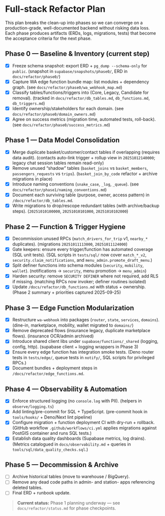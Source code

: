# Full-stack Refactor Plan

This plan breaks the clean-up into phases so we can converge on a production-grade, well-documented backend without risking data loss. Each phase produces artifacts (ERDs, logs, migrations, tests) that become the acceptance criteria for the next phase.

## Phase 0 — Baseline & Inventory (current step)
- [x] Freeze schema snapshot: export ERD + `pg_dump --schema-only` for `public`. (snapshot in `supabase/snapshots/phase0/`, ERD in `docs/refactor/phase0/`)
- [x] Capture WA edge function bundle map: list modules + dependency graph. (see `docs/refactor/phase0/wa_webhook_map.md`)
- [x] Classify tables/functions/triggers into (Core, Legacy, Candidate for removal). (tracked in `docs/refactor/db_tables.md`, `db_functions.md`, `db_triggers.md`)
- [x] Identify ownership/stakeholders for each domain. (see `docs/refactor/phase0/domain_owners.md`)
- [x] Agree on success metrics (migration time, automated tests, roll-back). (see `docs/refactor/phase0/success_metrics.md`)

## Phase 1 — Data Model Consolidation
- [x] Merge duplicate basket/customer/contact tables if overlapping (requires data audit). (contacts auto-link trigger + rollup view in `20251012140000`; legacy chat session tables remain read-only)
- [x] Remove unused “shadow” tables (`basket_joins` vs `basket_members`, `passengers_requests` vs `trips`). (`basket_join_by_code` refactor + archive migrations in place)
- [x] Introduce naming conventions (`snake_case`, `_log`, `_queue`). (see `docs/refactor/phase1/naming_conventions.md`)
- [x] Document each surviving table (purpose, owner, access pattern) in `/docs/refactor/db_tables.md`.
- [x] Write migrations to drop/rescope redundant tables (with archive/backup steps). (`20251010100000`, `20251010101000`, `20251010102000`)

## Phase 2 — Function & Trigger Hygiene
- [x] Decommission unused RPCs (`match_drivers_for_trip` v1, `nearby_*` duplicates). (migrations `20251011113000`, `20251011124000`)
- [x] Gate keepers: ensure every trigger/function has automated coverage (SQL unit tests). (SQL scripts in `tests/sql/` now cover `match_*_v2`, `security.claim_notifications`, and `menu_admin.promote_draft_menu`.)
- [x] Split definer functions into schema modules (`security`, `mobility`, `wallet`). (notifications → `security`, menu promotion → `menu_admin`)
- [x] Harden security: remove `SECURITY DEFINER` where not required, add RLS if missing. (matching RPCs now invoker; definer routines isolated)
- [x] Update `/docs/refactor/db_functions.md` with status + ownership. (Phase 2 summary + priorities captured 2025-09-25)

## Phase 3 — Edge Function Modularization
- [x] Restructure `wa-webhook` into packages (`router`, `state`, `services`, `domains`). (dine-in, marketplace, mobility, wallet migrated to `domains/`)
- [x] Remove deprecated flows (insurance legacy, duplicate marketplace flows). (insurance OCR/admin archived)
- [x] Introduce shared client libs under `supabase/functions/_shared` (logging, config, http). (supabase client + logging wrappers in Phase 3)
- [x] Ensure every edge function has integration smoke tests. (Deno router tests in `tests/edge/`, queue tests in `notify/`, SQL scripts for privileged RPCs.)
- [x] Document bundles + deployment steps in `/docs/refactor/edge_functions.md`.

## Phase 4 — Observability & Automation
- [x] Enforce structured logging (no `console.log` with PII). (helpers in `observe/logging.ts`)
- [x] Add linting/pre-commit for SQL + TypeScript. (pre-commit hook in `tools/hooks/` + Deno/Next lint pipeline)
- [x] Configure migration + function deployment CI with dry-run + rollback. (GitHub workflow `.github/workflows/ci.yml` applies migrations against PostGIS container and runs SQL tests.)
- [x] Establish data quality dashboards (Supabase metrics, log drains). (Metrics catalogued in `docs/observability.md` + queries in `tools/sql/data_quality_checks.sql`.)

## Phase 5 — Decommission & Archive
- [ ] Archive historical tables (move to warehouse / BigQuery).
- [ ] Remove any dead code paths in admin- and station- apps referencing deleted tables.
- [ ] Final ERD + runbook update.

> **Current status:** Phase 1 planning underway — see `docs/refactor/status.md` for phase checkpoints.
